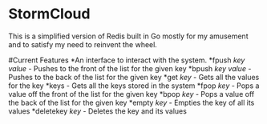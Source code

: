 # StormCloud
This is a simplified version of Redis built in Go mostly for my amusement and to satisfy my need to reinvent the wheel.

#Current Features
*An interface to interact with the system.
 *fpush *key* *value* - Pushes to the front of the list for the given key
 *bpush *key* *value* - Pushes to the back of the list for the given key
 *get *key* - Gets all the values for the key
 *keys - Gets all the keys stored in the system
 *fpop *key* - Pops a value off the front of the list for the given key
 *bpop *key* - Pops a value off the back of the list for the given key
 *empty *key* - Empties the key of all its values
 *deletekey *key* - Deletes the key and its values
